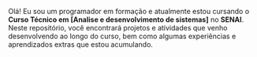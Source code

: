 Olá! Eu sou um programador em formação e atualmente estou cursando o **Curso Técnico em [Analise e desenvolvimento de sistemas]** no **SENAI**. Neste repositório, você encontrará projetos e atividades que venho desenvolvendo ao longo do curso, bem como algumas experiências e aprendizados extras que estou acumulando.


<!--
**annok0/annok0** is a ✨ _special_ ✨ repository because its `README.md` (this file) appears on your GitHub profile.

Here are some ideas to get you started:

- 🔭 I’m currently working on ...
- 🌱 I’m currently learning ...
- 👯 I’m looking to collaborate on ...
- 🤔 I’m looking for help with ...
- 💬 Ask me about ...
- 📫 How to reach me: ...
- 😄 Pronouns: ...
- ⚡ Fun fact: ...
-->
